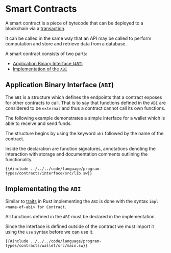 # Smart Contracts

A smart contract is a piece of bytecode that can be deployed to a blockchain via a [transaction](https://github.com/FuelLabs/fuel-specs/blob/master/specs/protocol/tx_format.md).

It can be called in the same way that an API may be called to perform computation and store and retrieve data from a database.

A smart contract consists of two parts:

<!--no toc-->
- [Application Binary Interface (`ABI`)](#application-binary-interface-abi)
- [Implementation of the `ABI`](#implementating-the-abi)

## Application Binary Interface (`ABI`)

The `ABI` is a structure which defines the endpoints that a contract exposes for other contracts to call. That is to say that functions defined in the `ABI` are considered to be `external` and thus a contract cannot call its own functions.

The following example demonstrates a simple interface for a wallet which is able to receive and send funds.

The structure begins by using the keyword `abi` followed by the name of the contract. 

Inside the declaration are function signatures, annotations denoting the interaction with storage and documentation comments outlining the functionality.

```sway
{{#include ../../../code/language/program-types/contracts/interface/src/lib.sw}}
```

## Implementating the `ABI`

Similar to [traits](https://doc.rust-lang.org/rust-by-example/trait.html) in Rust implementing the `ABI` is done with the syntax `impl <name-of-abi> for Contract`.

All functions defined in the `ABI` must be declared in the implementation.

Since the interface is defined outside of the contract we must import it using the `use` syntax before we can use it.

```sway
{{#include ../../../code/language/program-types/contracts/wallet/src/main.sw}}
```
